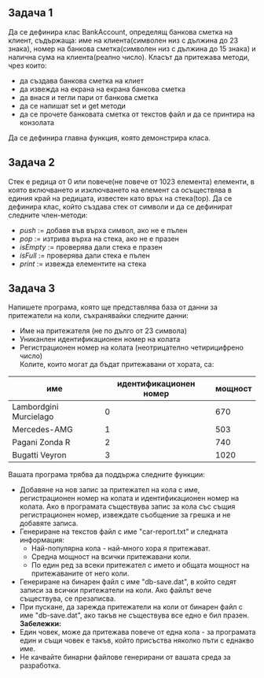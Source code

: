 ## Задача 1
Да се дефинира клас BankAccount, определящ банкова сметка на клиент, съдържаща: име на клиента(символен низ с дължина до 23 знака), 
номер на банкова сметка(символен низ с дължина до 15 знака) и налична сума на клиента(реално число). Класът да притежава методи, чрез които:
- да създава банкова сметка на клиет
- да извежда на екрана на екрана банкова сметка
- да внася и тегли пари от банкова сметка
- да се напишат set и get методи
- да се прочете банковата сметка от текстов файл и да се принтира на конзолата <br/>

Да се дефинира главна функция, която демонстрира класа.

## Задача 2
Стек е редица от 0 или повече(не повече от 1023 елемента) елементи, в която включването и изключването на елемент са 
осъществява в единия край на редицата, известен като връх на стека(top).
Да се дефинира клас, който създава стек от символи и да се дефинират следните член-методи:
- *push* := добавя във върха символ, ако не е пълен
- *pop* := изтрива върха на стека, ако не е празен
- *isEmpty* := проверява дали стека е празен
- *isFull* := проверява дали стека е пълен
- *print* := извежда елементите на стека

## Задача 3
Напишете програма, която ще представлява база от данни за
притежатели на коли, съхранявайки следните данни:
- Име на притежателя (не по дълго от 23 символа)
- Униканлен идентификационен номер на колата
- Регистрационен номер на колата (неотрицателно четирицифрено число)</br>
Колите, които могат да бъдат притежавани от хората, са:

| име                    | идентификационен номер | мощност |
| ---------------------- | ---------------------- | ------- |
| Lambordgini Murcielago | 0                      | 670     |
| Mercedes-AMG           | 1                      | 503     |
| Pagani Zonda R         | 2                      | 740     |
| Bugatti Veyron         | 3                      | 1020    |

Вашата програма трябва да поддържа следните функции:
- Добавяне на нов запис за притежател на кола с име, регистрационен номер на
колата и идентификационен номер на колата. Ако в програмата съществува
запис за кола със същия регистрационен номер, извеждате съобщение за
грешка и не добавяте записа.
- Генериране на текстов файл с име "car-report.txt" и следната информация:
  - Най-популярна кола - най-много хора я притежават.
  - Средна мощност на всички притежавани коли.
  - По един ред за всеки притежател с името и общата мощност на
притежаваните от него коли.
- Генериране на бинарен файл с име "db-save.dat", в който седят записи за
всички притежатели на коли. Ако файлът вече съществува, се презаписва.
- При пускане, да зарежда притежатели на коли от бинарен файл с име
"db-save.dat", ако такъв не съществува все едно е бил празен.<br/>
**Забележки:**
- Един човек, може да притежава повече от една кола - за програмата един и
същи човек е такъв, който присъства няколко пъти с еднакво име.
- Не качвайте бинарни файлове генерирани от вашата среда за разработка.

